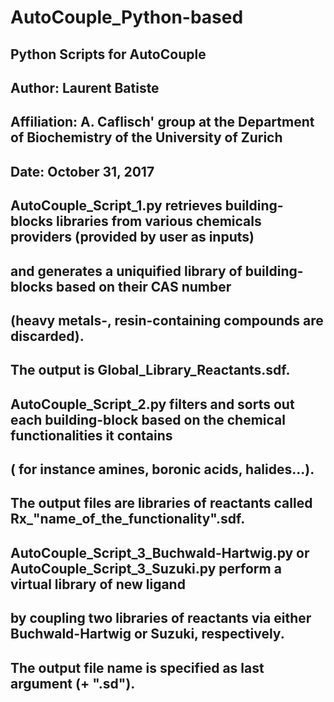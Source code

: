 # AutoCouple_Python-based
##
##
## Python Scripts for AutoCouple
##
## Author:  Laurent Batiste
##
## Affiliation:  A. Caflisch' group at the Department of Biochemistry of the University of Zurich
##
## Date:  October 31, 2017
##
##
##    AutoCouple_Script_1.py retrieves building-blocks libraries from various chemicals providers (provided by user as inputs)
##    and generates a uniquified library of building-blocks based on their CAS number 
##    (heavy metals-, resin-containing compounds are discarded).
##    The output is Global_Library_Reactants.sdf.
##
##    AutoCouple_Script_2.py filters and sorts out each building-block based on the chemical functionalities it contains
##    ( for instance amines, boronic acids, halides...).
##    The output files are libraries of reactants called Rx_"name_of_the_functionality".sdf.
##
##    AutoCouple_Script_3_Buchwald-Hartwig.py or AutoCouple_Script_3_Suzuki.py perform a virtual library of new ligand
##    by coupling two libraries of reactants via either Buchwald-Hartwig or Suzuki, respectively.
##    The output file name is specified as last argument (+ ".sd").
##
